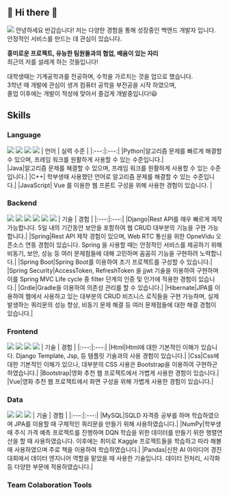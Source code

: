 ## 👋 Hi there 👋 
<img src="https://img.shields.io/badge/dondegi5@gmail.com-EA4335?style=plastic&logo=Gmail&logoColor=white">
안녕하세요 반갑습니다!   
저는 다양한 경험을 통해 성장중인 백엔드 개발자 입니다.    
안정적인 서비스를 만드는 데 관심이 있습니다. 
   
__흥미로운 프로젝트, 유능한 팀원들과의 협업, 배움이 있는 자리__   
최근의 저를 설레게 하는 것들입니다!   

대학생때는 기계공학과를 전공하며, 수학을 가르치는 것을 업으로 했습니다.   
3학년 때 개발에 관심이 생겨 컴퓨터 공학을 부전공을 시작 하였으며,   
졸업 이후에는 개발이 적성에 맞아서 즐겁게 개발중입니다!😃   

## Skills
### Language
<img src="https://img.shields.io/badge/Python-3776AB?style=plastic&logo=Python&logoColor=white"> <img src="https://img.shields.io/badge/Java-FFFFF?style=plastic&logo=openjdk&logoColor=white"> <img src="https://img.shields.io/badge/C++-00599C?style=plastic&logo=cplusplus&logoColor=white"> <img src="https://img.shields.io/badge/JavaScript-F7DF1E?style=plastic&logo=javascript&logoColor=white">
| 언어 | 실력 수준 |
|:---:|:---:|
|Python|알고리즘 문제를 빠르게 해결할 수 있으며, 프레임 워크를 원활하게 사용할 수 있는 수준입니다.|   
|Java|알고리즘 문제를 해결할 수 있으며, 프레임 워크를 원활하게 사용할 수 있는 수준입니다.|
|C++| 학부생때 사용했던 언어로 알고리즘 문제를 해결할 수 있는 수준입니다.|
|JavaScript| Vue 를 이용한 웹 프론트 구성을 위해 사용한 경험이 있습니다. |

### Backend
<img src="https://img.shields.io/badge/Django-092E20?style=plastic&logo=Django&logoColor=white"> <img src="https://img.shields.io/badge/Spring-6DB33F?style=plastic&logo=Spring&logoColor=white"> <img src="https://img.shields.io/badge/Spring Boot-6DB33F?style=plastic&logo=Sprin Boot&logoColor=white"> <img src="https://img.shields.io/badge/Spring Security-6DB33F?style=plastic&logo=SpringSecurity&logoColor=white"> <img src="https://img.shields.io/badge/Gradle-02303A?style=plastic&logo=Gradle&logoColor=white"> <img src="https://img.shields.io/badge/Hibernate-59666C?style=plastic&logo=hibernate&logoColor=white"> 
| 기술 | 경험 |
|:---:|:---:|
|Django|Rest API를 매우 빠르게 제작 가능합니다. 5일 내의 기간동안 보안을 포함하여 웹 CRUD 대부분의 기능을 구현 가능합니다.|
|Spring|Rest API 제작 경험이 있으며, Web RTC 통신을 위한 OpneVidu 오픈소스 연동 경험이 있습니다. Spring 을 사용할 때는 안정적인 서비스를 제공하기 위해 비동기, 보안, 성능 등 여러 문제점들에 대해 고민하며 꼼꼼히 기능을 구현하려 노력합니다.|
|Spring Boot|Spring Boot를 이용하여 초기 프로젝트를 구성할 수 있습니다.|
|Spring Security|AccessToken, RefreshToken 을 jjwt 기술을 이용하여 구현하며 이를 Spring MVC Life cycle 중 filter 단계의 인증 및 인가에 적용한 경험이 있습니다.|
|Grdle|Gradle을 이용하여 의존성 관리를 할 수 있습니다.|
|Hibernate|JPA를 이용하여 웹에서 사용하고 있는 대부분의 CRUD 비즈니스 로직들을 구현 가능하며, 실제 발생하는 쿼리문의 성능 향상, 비동기 문제 해결 등 여러 문제점들에 대한 해결 경험이 있습니다.|

### Frontend
<img src="https://img.shields.io/badge/HTML-E34F26?style=plastic&logo=HTML5&logoColor=white"> <img src="https://img.shields.io/badge/CSS-1572B6?style=plastic&logo=css3&logoColor=white"> <img src="https://img.shields.io/badge/Bootstrap-7952B3?style=plastic&logo=bootstrap&logoColor=white"> <img src="https://img.shields.io/badge/Vue-4FC08D?style=plastic&logo=vuedotjs&logoColor=white">
| 기술 | 경험 |
|:---:|:---:|
|Html|Html에 대한 기본적인 이해가 있습니다. Django Template, Jsp, 등 템플릿 기술과의 사용 경험이 있습니다.|
|Css|Css에 대한 기본적인 이해가 있으나, 대부분의 CSS 사용은 Bootstrap을 이용하여 구현하곤 하였습니다.|
|Bootstrap|영화 추천 웹 프로젝트에서 가볍게 사용한 경험이 있습니다.|
|Vue|영화 추천 웹 프로젝트에서 화면 구성을 위해 가볍게 사용한 경험이 있습니다.|

### Data
<img src="https://img.shields.io/badge/MySQL-4479A1?style=plastic&logo=mysql&logoColor=white"> <img src="https://img.shields.io/badge/NumPy-013243?style=plastic&logo=numpy&logoColor=white"> <img src="https://img.shields.io/badge/Pandas-150458?style=plastic&logo=pandas&logoColor=white">
| 기술 | 경험 |
|:---:|:---:|
|MySQL|SQLD 자격증 공부를 하며 학습하였으며 JPA를 이용할 때 구체적인 쿼리문을 만들기 위해 사용하였습니다.|
|NumPy|학부생 때 주식 가격 예측 프로젝트를 진행하며 DQN 학습을 위한 데이터를 만들기 위한 행렬연산을 할 때 사용하였습니다. 이후에는 취미로 Kaggle 프로젝트들을 학습하고 따라 해볼 때 사용하였으며 주로 책을 이용하여 학습하였습니다.|
|Pandas|신한 AI 아이디어 경진대회에서 데이터 엔지니어 역할을 맡았을 때 사용한 기술입니다. 데이터 전처리, 시각화 등 다양한 부문에 적용하였습니다.|

### Team Colaboration Tools


<!--
**zzangjae/zzangjae** is a ✨ _special_ ✨ repository because its `README.md` (this file) appears on your GitHub profile.

Here are some ideas to get you started

- 🔭 I’m currently working on ...
- 🌱 I’m currently learning ...
- 👯 I’m looking to collaborate on ...
- 🤔 I’m looking for help with ...
- 💬 Ask me about ...
- 📫 How to reach me: ...
- 😄 Pronouns: ...
- ⚡ Fun fact: ...
:-->

